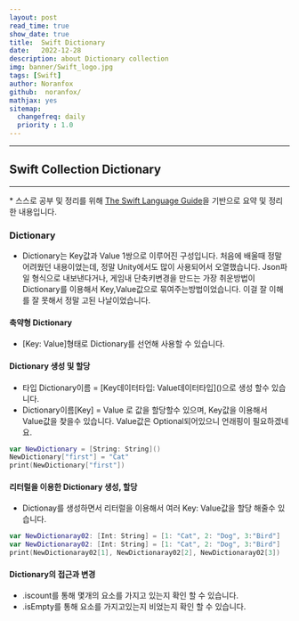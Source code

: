 ```yaml
---
layout: post
read_time: true
show_date: true
title:  Swift Dictionary
date:   2022-12-28
description: about Dictionary collection
img: banner/Swift_logo.jpg
tags: [Swift]
author: Noranfox
github:  noranfox/
mathjax: yes
sitemap:
  changefreq: daily
  priority : 1.0
---
```


---
## Swift Collection Dictionary
---
\* 스스로 공부 및 정리를 위해 [The Swift Language Guide](https://jusung.gitbook.io/the-swift-language-guide/)을 기반으로 요약 및 정리 한 내용입니다. 

### Dictionary
   - Dictionary는 Key값과 Value 1쌍으로 이루어진 구성입니다. 처음에 배울때 정말 어려웠던 내용이었는데, 정말 Unity에서도 많이 사용되어서 오열했습니다. Json파일 형식으로 내보낸다거나, 게임내 단축키변경을 만드는 가장 취운방법이 Dictionary를 이용해서 Key,Value값으로 묶여주는방법이었습니다. 이걸 잘 이해를 잘 못해서 정말 고된 나날이었습니다.

#### 축약형 Dictionary
   - [Key: Value]형태로 Dictionary를 선언해 사용할 수 있습니다.

#### Dictionary 생성 및 할당
   - 타입 Dictionary이름 = \[Key데이터타입: Value데이터타입]()으로 생성 할수 있습니다. 
   - Dictionary이름[Key] = Value 로 값을 할당할수 있으며, Key값을 이용해서 Value값을 찾을수 있습니다. Value값은 Optional되어있으니 언래핑이 필요하겠네요.

```swift
var NewDictionary = [String: String]() 
NewDictionary["first"] = "Cat"
print(NewDictionary["first"])
```

#### 리터럴을 이용한 Dictionary 생성, 할당
   - Dictionay를 생성하면서 리터럴을 이용해서 여러 Key: Value값을 할당 해줄수 있습니다.

```swift
var NewDictionaray02: [Int: String] = [1: "Cat", 2: "Dog", 3:"Bird"]
var NewDictionaray02: [Int: String] = [1: "Cat", 2: "Dog", 3:"Bird"]
print(NewDictionaray02[1], NewDictionaray02[2], NewDictionaray02[3])
```

#### Dictionary의 접근과 변경
   - .iscount를 통해 몇개의 요소를 가지고 있는지 확인 할 수 있습니다.
   - .isEmpty를 통해 요소를 가지고있는지 비었는지 확인 할 수 있습니다.